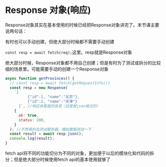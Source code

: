 # Response 对象(响应)

Response对象其实在基本使用的时候已经把Response对象讲完了。本节课主要说两句话：

有时也可以手动创建，但绝大部分时候都不需要手动创建

```const resp = await fetch(req);```这里。resp就是Response对象

绝大部分时候，Response对象都不用自己创建；但是有时为了测试或拆分的比较细的场景里。可能需要手动的创建一个Response对象

```js
async function getProvinces() {
  // const resp = await fetch(getRequestInfo())
  const resp = new Response(
    `[
          {"id":1, "name":"北京"},
          {"id":2, "name":"天津"}
      ]`, //响应体里面的信息（这里是json格式的）
    {
      ok: true,
      status: 200,
    }
  ); //不想真的去测试服务器，模拟数据测试一下
  const result = await resp.json();
  console.log(result);
}
```

fetch api将不同的功能切分为不同的对象，更加便于以后的模块化和代码的拆分；但是绝大部分时候使用fetch api的基本使用就够了